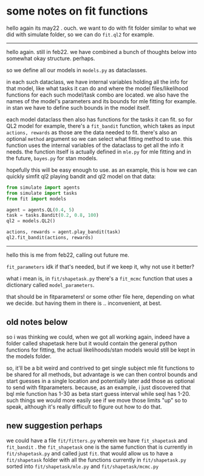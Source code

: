 # some notes on fit functions

hello again its may22 . ouch. we want to do with fit folder similar to what we did with simulate folder, so we can do `fit.ql2` for example. 

---
hello again. still in feb22. we have combined a bunch of thoughts below into somewhat okay structure. perhaps.

so we define all our models in `models.py` as dataclasses.

in each such dataclass, we have internal variables holding all the info for that model, like what tasks it can do and where the model files/likelihood functions for each such model/task combo are located. we also have the names of the model's parameters and its bounds for mle fitting for example. in stan we have to define such bounds in the model itself.

each model dataclass then also has functions for the tasks it can fit. so for QL2 model for example, there's a `fit_bandit` function, which takes as input `actions, rewards` as those are the data needed to fit. there's also an optional `method` argument so we can select what fitting method to use. this function uses the internal variables of the dataclass to get all the info it needs. the function itself is actually defined in `mle.py` for mle fitting and in the future, `bayes.py` for stan models.

hopefully this will be easy enough to use. as an example, this is how we can quickly simfit ql2 playing bandit and ql2 model on that data:

```python
from simulate import agents
from simulate import tasks
from fit import models

agent = agents.QL(0.4, 5)
task = tasks.Bandit(0.2, 0.8, 100)
ql2 = models.QL2()

actions, rewards = agent.play_bandit(task)
ql2.fit_bandit(actions, rewards)
```

---
hello this is me from feb22, calling out future me.

`fit_parameters` idk if that's needed, but if we keep it, why not use it better?

what i mean is, in `fit/shapetask.py` there's a `fit_mcmc` function that uses a dictionary called `model_parameters`.

that should be in fitparameters! or some other file here, depending on what we decide. but having them in there is .. inconvenient, at best.

## old notes below

so i was thinking we could, when we got all working again, indeed have a folder called shapetask here but it would contain the general python functions for fitting, the actual likelihoods/stan models would still be kept in the models folder.

so, it'll be a bit weird and contrived to get single subject mle fit functions to be shared for all methods, but advantage is we can then control bounds and start guesses in a single location and potentially later add those as optional to send with fitparameters. because, as an example, i just discovered that bql mle function has 1-30 as beta start guess interval while seql has 1-20. such things we would more easily see if we move those limits "up" so to speak, although it's really difficult to figure out how to do that.

## new suggestion perhaps
we could have a file `fit/fitters.py` wherein we have `fit_shapetask` and `fit_bandit` . the `fit_shapetask` one is the same function that is currently in `fit/shapetask.py` and called just `fit`.
that would allow us to have a `fit/shapetask` folder with all the functions currently in `fit/shapetask.py` sorted into `fit/shapetask/mle.py` and `fit/shapetask/mcmc.py`
